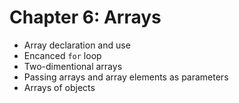 # Chapter 6: Arrays
  - Array declaration and use
  - Encanced `for` loop
  - Two-dimentional arrays
  - Passing arrays and array elements as parameters
  - Arrays of objects
